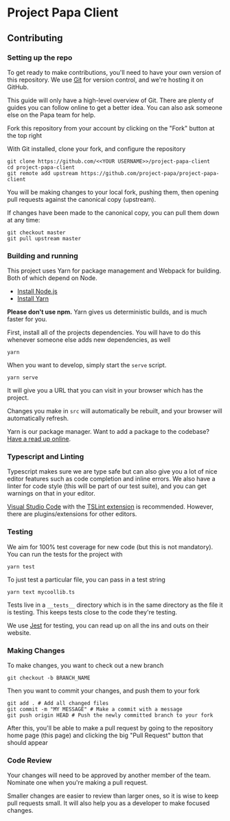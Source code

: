 # Project Papa Client

###

## Contributing

### Setting up the repo

To get ready to make contributions, you'll need to have your own version of this repository. We use [Git](https://git-scm.com/) for version control, and we're hosting it on GitHub.

This guide will only have a high-level overview of Git. There are plenty of guides you can follow online to get a better idea. You can also ask someone else on the Papa team for help.

Fork this repository from your account by clicking on the "Fork" button at the top right

With Git installed, clone your fork, and configure the repository

```
git clone https://github.com/<<YOUR USERNAME>>/project-papa-client
cd project-papa-client
git remote add upstream https://github.com/project-papa/project-papa-client
```

You will be making changes to your local fork, pushing them, then opening pull requests against the canonical copy (upstream).

If changes have been made to the canonical copy, you can pull them down at any time:

```
git checkout master
git pull upstream master
```

### Building and running

This project uses Yarn for package management and Webpack for building. Both of which depend on Node.

- [Install Node.js](https://nodejs.org/en/)
- [Install Yarn](https://yarnpkg.com/docs/install)

**Please don't use npm.** Yarn gives us deterministic builds, and is much faster for you.

First, install all of the projects dependencies. You will have to do this whenever someone else adds new dependencies, as well

```
yarn
```

When you want to develop, simply start the `serve` script.

```
yarn serve
```

It will give you a URL that you can visit in your browser which has the project.

Changes you make in `src` will automatically be rebuilt, and your browser will automatically refresh.

Yarn is our package manager. Want to add a package to the codebase? [Have a read up online](https://yarnpkg.com/docs).

### Typescript and Linting

Typescript makes sure we are type safe but can also give you a lot of nice editor features such as code completion
and inline errors. We also have a linter for code style (this will be part of our test suite), and you can get warnings on that
in your editor.

[Visual Studio Code](https://code.visualstudio.com/) with the [TSLint extension](https://marketplace.visualstudio.com/items?itemName=eg2.tslint) is recommended. However, there are plugins/extensions for other editors.

### Testing

We aim for 100% test coverage for new code (but this is not mandatory). You can run the tests for the project with

```
yarn test
```

To just test a particular file, you can pass in a test string

```
yarn text mycoollib.ts
```

Tests live in a `__tests__` directory which is in the same directory as the file it is testing. This keeps tests close
to the code they're testing.

We use [Jest](https://facebook.github.io/jest/) for testing, you can read up on all the ins and outs on their website.

### Making Changes

To make changes, you want to check out a new branch

```
git checkout -b BRANCH_NAME
```

Then you want to commit your changes, and push them to your fork

```
git add . # Add all changed files
git commit -m "MY MESSAGE" # Make a commit with a message
git push origin HEAD # Push the newly committed branch to your fork
```

After this, you'll be able to make a pull request by going to the repository home page (this page) and clicking the big "Pull Request" button that should appear

### Code Review

Your changes will need to be approved by another member of the team. Nominate one when you're making a pull request.

Smaller changes are easier to review than larger ones, so it is wise to keep pull requests small. It will also help you as a developer to make focused changes.

